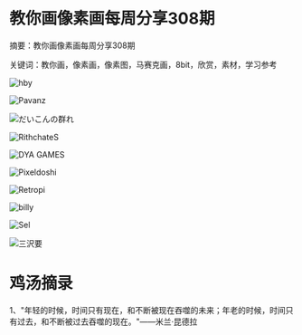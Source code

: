 # 教你画像素画每周分享308期


摘要：教你画像素画每周分享308期

关键词：教你画，像素画，像素图，马赛克画，8bit，欣赏，素材，学习参考

![hby](https://files.mdnice.com/user/10493/e5a75e4d-4392-4dd8-b815-3e9b6821f77e.png)


![Pavanz](https://files.mdnice.com/user/10493/e5dc5daa-9ae1-4327-b0d4-6ed289194185.png)


![だいこんの群れ](https://files.mdnice.com/user/10493/e1b99193-fa59-4f5b-abfd-b3205af050b4.png)


![RithchateS](https://files.mdnice.com/user/10493/e948b82c-ee9b-4fbe-8454-2aa8621b1ad9.png)


![DYA GAMES](https://files.mdnice.com/user/10493/ef4be18c-a77a-4442-9138-1ab6ba5ca7da.png)


![Pixeldoshi](https://files.mdnice.com/user/10493/d10ef0c6-1654-4e37-93a5-854a273e8d99.png)


![Retropi](https://files.mdnice.com/user/10493/832ecea4-763e-4d0e-944b-75475a185831.png)


![billy](https://files.mdnice.com/user/10493/99c94f8a-9e50-44cc-ab38-2759a11b517e.png)


![Sel](https://files.mdnice.com/user/10493/1c9d33dd-0394-4ea6-bdc5-b368c972e3f8.png)


![三沢要](https://files.mdnice.com/user/10493/ec739ea1-9eed-41ae-8145-8c2777294676.png)


# 鸡汤摘录

1、"年轻的时候，时间只有现在，和不断被现在吞噬的未来；年老的时候，时间只有过去，和不断被过去吞噬的现在。"——米兰·昆德拉